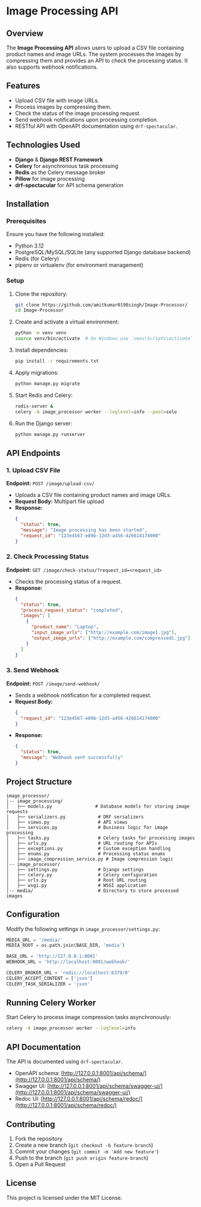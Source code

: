 # Image Processing API

## Overview
The **Image Processing API** allows users to upload a CSV file containing product names and image URLs. The system processes the images by compressing them and provides an API to check the processing status. It also supports webhook notifications.

## Features
- Upload CSV file with image URLs.
- Process images by compressing them.
- Check the status of the image processing request.
- Send webhook notifications upon processing completion.
- RESTful API with OpenAPI documentation using `drf-spectacular`.

## Technologies Used
- **Django** & **Django REST Framework**
- **Celery** for asynchronous task processing
- **Redis** as the Celery message broker
- **Pillow** for image processing
- **drf-spectacular** for API schema generation

## Installation

### Prerequisites
Ensure you have the following installed:
- Python 3.12
- PostgreSQL/MySQL/SQLite (any supported Django database backend)
- Redis (for Celery)
- pipenv or virtualenv (for environment management)

### Setup
1. Clone the repository:
   ```sh
   git clone https://github.com/amitkumar0198singh/Image-Processor/
   cd Image-Processor
   ```

2. Create and activate a virtual environment:
   ```sh
   python -m venv venv
   source venv/bin/activate  # On Windows use `venv\Scripts\activate`
   ```

3. Install dependencies:
   ```sh
   pip install -r requirements.txt
   ```

4. Apply migrations:
   ```sh
   python manage.py migrate
   ```

5. Start Redis and Celery:
   ```sh
   redis-server &
   celery -A image_processor worker --loglevel=info --pool=solo
   ```

6. Run the Django server:
   ```sh
   python manage.py runserver
   ```

## API Endpoints

### 1. Upload CSV File
**Endpoint:** `POST /image/upload-csv/`
- Uploads a CSV file containing product names and image URLs.
- **Request Body:** Multipart file upload
- **Response:**
  ```json
  {
    "status": true,
    "message": "Image processing has been started",
    "request_id": "123e4567-e89b-12d3-a456-426614174000"
  }
  ```

### 2. Check Processing Status
**Endpoint:** `GET /image/check-status/?request_id=<request_id>`
- Checks the processing status of a request.
- **Response:**
  ```json
  {
    "status": true,
    "process_request_status": "completed",
    "images": [
      {
        "product_name": "Laptop",
        "input_image_urls": ["http://example.com/image1.jpg"],
        "output_image_urls": ["http://example.com/compressed1.jpg"]
      }
    ]
  }
  ```

### 3. Send Webhook
**Endpoint:** `POST /image/send-webhook/`
- Sends a webhook notification for a completed request.
- **Request Body:**
  ```json
  {
    "request_id": "123e4567-e89b-12d3-a456-426614174000"
  }
  ```
- **Response:**
  ```json
  {
    "status": true,
    "message": "Webhook sent successfully"
  }
  ```

## Project Structure
```
image_processor/
│-- image_processing/
│   ├── models.py                # Database models for storing image requests
│   ├── serializers.py            # DRF serializers
│   ├── views.py                  # API views
│   ├── services.py               # Business logic for image processing
│   ├── tasks.py                  # Celery tasks for processing images
│   ├── urls.py                   # URL routing for APIs
│   ├── exceptions.py             # Custom exception handling
│   ├── enums.py                  # Processing status enums
│   ├── image_compression_service.py # Image compression logic
│-- image_processor/
│   ├── settings.py               # Django settings
│   ├── celery.py                 # Celery configuration
│   ├── urls.py                   # Root URL routing
│   ├── wsgi.py                   # WSGI application
│-- media/                        # Directory to store processed images
```

## Configuration
Modify the following settings in `image_processor/settings.py`:

```python
MEDIA_URL = '/media/'
MEDIA_ROOT = os.path.join(BASE_DIR, 'media')

BASE_URL = 'http://127.0.0.1:8001'
WEBHOOK_URL = 'http://localhost:9001/webhook/'

CELERY_BROKER_URL = 'redis://localhost:6379/0'
CELERY_ACCEPT_CONTENT = ['json']
CELERY_TASK_SERIALIZER = 'json'
```

## Running Celery Worker
Start Celery to process image compression tasks asynchronously:
```sh
celery -A image_processor worker --loglevel=info
```

## API Documentation
The API is documented using `drf-spectacular`.

- OpenAPI schema: [http://127.0.0.1:8001/api/schema/](http://127.0.0.1:8001/api/schema/)
- Swagger UI: [http://127.0.0.1:8001/api/schema/swagger-ui/](http://127.0.0.1:8001/api/schema/swagger-ui/)
- Redoc UI: [http://127.0.0.1:8001/api/schema/redoc/](http://127.0.0.1:8001/api/schema/redoc/)

## Contributing
1. Fork the repository
2. Create a new branch (`git checkout -b feature-branch`)
3. Commit your changes (`git commit -m 'Add new feature'`)
4. Push to the branch (`git push origin feature-branch`)
5. Open a Pull Request

## License
This project is licensed under the MIT License.

